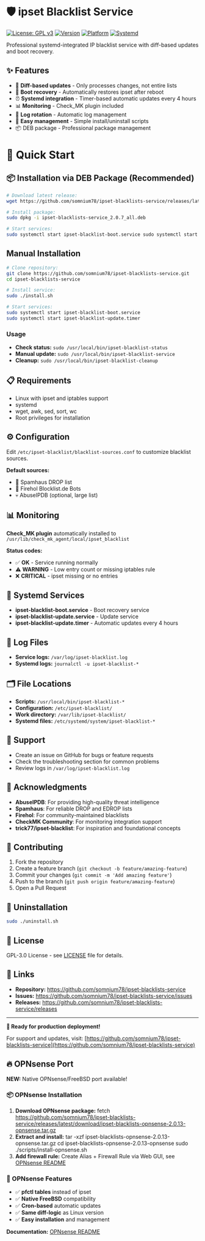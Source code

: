 # 🛡️ ipset Blacklist Service

[![License: GPL v3](https://img.shields.io/badge/License-GPLv3-blue.svg)](https://www.gnu.org/licenses/gpl-3.0)
[![Version](https://img.shields.io/github/v/release/somnium78/ipset-blacklists-service)](https://github.com/somnium78/ipset-blacklists-service/releases)
[![Platform](https://img.shields.io/badge/platform-Linux-lightgrey)](https://github.com/somnium78/ipset-blacklists-service)
[![Systemd](https://img.shields.io/badge/systemd-compatible-green)](https://systemd.io/)

Professional systemd-integrated IP blacklist service with diff-based updates and boot recovery.

## ✨ Features

- 🔄 **Diff-based updates** - Only processes changes, not entire lists
- 🚀 **Boot recovery** - Automatically restores ipset after reboot
- ⏰ **Systemd integration** - Timer-based automatic updates every 4 hours
- 📊 **Monitoring** - Check_MK plugin included
- 🧹 **Log rotation** - Automatic log management
- 🔧 **Easy management** - Simple install/uninstall scripts
- 📦 DEB package - Professional package management

# 🎯 Quick Start

## 📦 Installation via DEB Package (Recommended)
```bash
# Download latest release:
wget https://github.com/somnium78/ipset-blacklists-service/releases/latest/download/ipset-blacklists-service_2.0.7_all.deb

# Install package:
sudo dpkg -i ipset-blacklists-service_2.0.7_all.deb

# Start services:
sudo systemctl start ipset-blacklist-boot.service sudo systemctl start ipset-blacklist-update.timer
```


## Manual Installation
```bash
# Clone repository:
git clone https://github.com/somnium78/ipset-blacklists-service.git
cd ipset-blacklists-service

# Install service:
sudo ./install.sh

# Start services:
sudo systemctl start ipset-blacklist-boot.service
sudo systemctl start ipset-blacklist-update.timer
```

### Usage

- **Check status:** `sudo /usr/local/bin/ipset-blacklist-status`
- **Manual update:** `sudo /usr/local/bin/ipset-blacklist-service`
- **Cleanup:** `sudo /usr/local/bin/ipset-blacklist-cleanup`

## 📋 Requirements

- Linux with ipset and iptables support
- systemd
- wget, awk, sed, sort, wc
- Root privileges for installation

## ⚙️ Configuration

Edit `/etc/ipset-blacklist/blacklist-sources.conf` to customize blacklist sources.

**Default sources:**
- 🚫 Spamhaus DROP list
- 🤖 Firehol Blocklist.de Bots
- 💀 AbuseIPDB (optional, large list)

## 📊 Monitoring

**Check_MK plugin** automatically installed to `/usr/lib/check_mk_agent/local/ipset_blacklist`

**Status codes:**
- ✅ **OK** - Service running normally
- ⚠️ **WARNING** - Low entry count or missing iptables rule
- ❌ **CRITICAL** - ipset missing or no entries

## 🔧 Systemd Services

- **ipset-blacklist-boot.service** - Boot recovery service
- **ipset-blacklist-update.service** - Update service
- **ipset-blacklist-update.timer** - Automatic updates every 4 hours

## 📝 Log Files

- **Service logs:** `/var/log/ipset-blacklist.log`
- **Systemd logs:** `journalctl -u ipset-blacklist-*`

## 🗂️ File Locations

- **Scripts:** `/usr/local/bin/ipset-blacklist-*`
- **Configuration:** `/etc/ipset-blacklist/`
- **Work directory:** `/var/lib/ipset-blacklist/`
- **Systemd files:** `/etc/systemd/system/ipset-blacklist-*`

## 💬 Support

- Create an issue on GitHub for bugs or feature requests
- Check the troubleshooting section for common problems
- Review logs in `/var/log/ipset-blacklist.log`

## 🙏 Acknowledgments

- **AbuseIPDB**: For providing high-quality threat intelligence
- **Spamhaus**: For reliable DROP and EDROP lists
- **Firehol**: For community-maintained blacklists
- **CheckMK Community**: For monitoring integration support
- **trick77/ipset-blacklist**: For inspiration and foundational concepts

## 🤝 Contributing

1. Fork the repository
2. Create a feature branch (`git checkout -b feature/amazing-feature`)
3. Commit your changes (`git commit -m 'Add amazing feature'`)
4. Push to the branch (`git push origin feature/amazing-feature`)
5. Open a Pull Request


## 🚨 Uninstallation
```bash
sudo ./uninstall.sh
```

## 📄 License

GPL-3.0 License - see [LICENSE](LICENSE) file for details.

## 🔗 Links

- **Repository:** https://github.com/somnium78/ipset-blacklists-service
- **Issues:** https://github.com/somnium78/ipset-blacklists-service/issues
- **Releases:** https://github.com/somnium78/ipset-blacklists-service/releases

---

**🚀 Ready for production deployment!**

For support and updates, visit: [https://github.com/somnium78/ipset-blacklists-service](https://github.com/somnium78/ipset-blacklists-service)

## 🔥 OPNsense Port

**NEW:** Native OPNsense/FreeBSD port available!

### 📦 OPNsense Installation

1. **Download OPNsense package:**
fetch https://github.com/somnium78/ipset-blacklists-service/releases/latest/download/ipset-blacklists-opnsense-2.0.13-opnsense.tar.gz
2. **Extract and install:**
tar -xzf ipset-blacklists-opnsense-2.0.13-opnsense.tar.gz
cd ipset-blacklists-opnsense-2.0.13-opnsense
sudo ./scripts/install-opnsense.sh
3. **Add firewall rule:**
Create Alias + Firewall Rule via Web GUI, see [OPNsense README](opnsense-port/docs/README-OPNsense.md)


### 🎯 OPNsense Features

- ✅ **pfctl tables** instead of ipset
- ✅ **Native FreeBSD** compatibility  
- ✅ **Cron-based** automatic updates
- ✅ **Same diff-logic** as Linux version
- ✅ **Easy installation** and management

**Documentation:** [OPNsense README](opnsense-port/docs/README-OPNsense.md)
